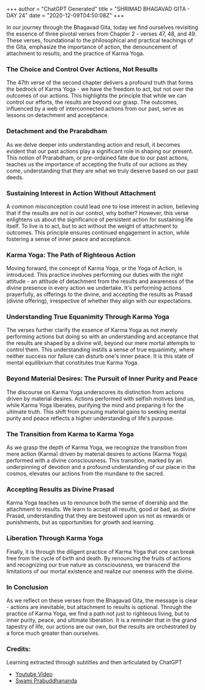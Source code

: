 +++
author = "ChatGPT Generated"
title = "SHRIMAD BHAGAVAD GITA - DAY 24"
date = "2020-12-09T04:50:08Z"
+++

In our journey through the Bhagavad Gita, today we find ourselves revisiting the essence of three pivotal verses from Chapter 2 - verses 47, 48, and 49. These verses, foundational to the philosophical and practical teachings of the Gita, emphasize the importance of action, the denouncement of attachment to results, and the practice of Karma Yoga.

### The Choice and Control Over Actions, Not Results

The 47th verse of the second chapter delivers a profound truth that forms the bedrock of Karma Yoga - we have the freedom to act, but not over the outcomes of our actions. This highlights the principle that while we can control our efforts, the results are beyond our grasp. The outcomes, influenced by a web of interconnected actions from our past, serve as lessons on detachment and acceptance.

### Detachment and the Prarabdham

As we delve deeper into understanding action and result, it becomes evident that our past actions play a significant role in shaping our present. This notion of Prarabdham, or pre-ordained fate due to our past actions, teaches us the importance of accepting the fruits of our actions as they come, understanding that they are what we truly deserve based on our past deeds.

### Sustaining Interest in Action Without Attachment

A common misconception could lead one to lose interest in action, believing that if the results are not in our control, why bother? However, this verse enlightens us about the significance of persistent action for sustaining life itself. To live is to act, but to act without the weight of attachment to outcomes. This principle ensures continued engagement in action, while fostering a sense of inner peace and acceptance.

### Karma Yoga: The Path of Righteous Action

Moving forward, the concept of Karma Yoga, or the Yoga of Action, is introduced. This practice involves performing our duties with the right attitude - an attitude of detachment from the results and awareness of the divine presence in every action we undertake. It's performing actions prayerfully, as offerings to the divine, and accepting the results as Prasad (divine offering), irrespective of whether they align with our expectations.

### Understanding True Equanimity Through Karma Yoga

The verses further clarify the essence of Karma Yoga as not merely performing actions but doing so with an understanding and acceptance that the results are shaped by a divine will, beyond our mere mortal attempts to control them. This understanding instills a sense of true equanimity, where neither success nor failure can disturb one's inner peace. It is this state of mental equilibrium that constitutes true Karma Yoga.

### Beyond Material Desires: The Pursuit of Inner Purity and Peace

The discourse on Karma Yoga underscores its distinction from actions driven by material desires. Actions performed with selfish motives bind us, while Karma Yoga liberates, purifying the mind and preparing it for the ultimate truth. This shift from pursuing material gains to seeking mental purity and peace reflects a higher understanding of life's purpose.

### The Transition from Karma to Karma Yoga

As we grasp the depth of Karma Yoga, we recognize the transition from mere action (Karma) driven by material desires to actions (Karma Yoga) performed with a divine consciousness. This transition, marked by an underpinning of devotion and a profound understanding of our place in the cosmos, elevates our actions from the mundane to the sacred.

### Accepting Results as Divine Prasad

Karma Yoga teaches us to renounce both the sense of doership and the attachment to results. We learn to accept all results, good or bad, as divine Prasad, understanding that they are bestowed upon us not as rewards or punishments, but as opportunities for growth and learning.

### Liberation Through Karma Yoga

Finally, it is through the diligent practice of Karma Yoga that one can break free from the cycle of birth and death. By renouncing the fruits of actions and recognizing our true nature as consciousness, we transcend the limitations of our mortal existence and realize our oneness with the divine.

### In Conclusion

As we reflect on these verses from the Bhagavad Gita, the message is clear - actions are inevitable, but attachment to results is optional. Through the practice of Karma Yoga, we find a path not just to righteous living, but to inner purity, peace, and ultimate liberation. It is a reminder that in the grand tapestry of life, our actions are our own, but the results are orchestrated by a force much greater than ourselves.

### Credits:

Learning extracted through subtitles and then articulated by ChatGPT

* [Youtube Video](https://www.youtube.com/watch?v=CMLNm18Bsz0)
* [Swami Prabuddhananda](https://www.youtube.com/@upanishadswithswamiprabudd4019/streams)